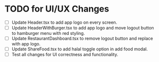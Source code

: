 # TODO for UI/UX Changes

- [ ] Update Header.tsx to add app logo on every screen.
- [ ] Update HeaderWithBurger.tsx to add app logo and move logout button to hamburger menu with red styling.
- [ ] Update RestaurantDashboard.tsx to remove logout button and replace with app logo.
- [ ] Update ShareFood.tsx to add halal toggle option in add food modal.
- [ ] Test all changes for UI correctness and functionality.
